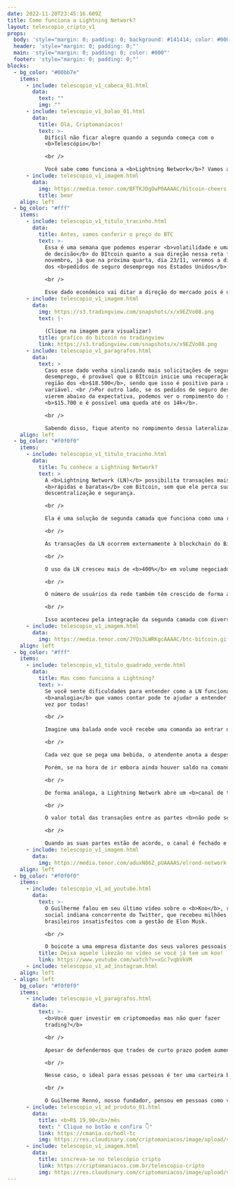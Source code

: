 ```yaml
---
date: 2022-11-20T23:45:16.609Z
title: Como funciona a Lightning Network?
layout: telescopio_cripto_v1
props:
  body: 'style="margin: 0; padding: 0; background: #141414; color: #000"'
  header: 'style="margin: 0; padding: 0;"'
  main: 'style="margin: 0; padding: 0; color: #000"'
  footer: 'style="margin: 0; padding: 0;"'
blocks:
  - bg_color: "#00bb7e"
    items:
      - include: telescopio_v1_cabeca_01.html
        data:
          text: ""
          img: ""
      - include: telescopio_v1_balao_01.html
        data:
          title: Olá, Criptomaníacos!
          text: >-
            Difícil não ficar alegre quando a segunda começa com o
            <b>Telescópio</b>!

            <br />

            Você sabe como funciona a <b>Lightning Network</b>? Vamos aprender!
      - include: telescopio_v1_imagem.html
        data:
          img: https://media.tenor.com/BFTKJDgOwP0AAAAC/bitcoin-cheers.gif
          title: bear
    align: left
  - bg_color: "#fff"
    items:
      - include: telescopio_v1_titulo_tracinho.html
        data:
          title: Antes, vamos conferir o preço do BTC
          text: >-
            Essa é uma semana que podemos esperar <b>volatilidade e uma tomada
            de decisão</b> do BItcoin quanto a sua direção nessa reta final de
            novembro, já que na próxima quarta, dia 23/11, veremos a divulgação
            dos <b>pedidos de seguro desemprego nos Estados Unidos</b>. 

            <br />

            Esse dado econômico vai ditar a direção do mercado pois é um indicador para o <b>FED</b> quanto ao arrefecimento da economia americana, sendo que isso sinaliza ou não um maior controle da inflação com a escalada nos juros. <br />Com isso, podemos esperar que até a divulgação desse dado o preço do Bitcoin continue em uma posição lateral, conforme estamos vendo agora no gráfico a seguir.
      - include: telescopio_v1_imagem.html
        data:
          img: https://s3.tradingview.com/snapshots/x/x9EZVo08.png
          text: |-
            
            (Clique na imagem para visualizar)
          title: grafico do bitcoin no tradingview
          link: https://s3.tradingview.com/snapshots/x/x9EZVo08.png
      - include: telescopio_v1_paragrafos.html
        data:
          text: >
            Caso esse dado venha sinalizando mais solicitações de seguro
            desemprego, é provável que o BItcoin inicie uma recuperação até a
            região dos <b>$18.500</b>, sendo que isso é positivo para a renda
            variável. <br />Por outro lado, se os pedidos de seguro desemprego
            vierem abaixo da expectativa, podemos ver o rompimento do suporte em
            <b>$15.700 e é possível uma queda até os 14k</b>.

            <br />

            Sabendo disso, fique atento no rompimento dessa lateralização para saber para qual lado o mercado vai conforme ilustramos no gráfico acima.
    align: left
  - bg_color: "#f0f0f0"
    items:
      - include: telescopio_v1_titulo_tracinho.html
        data:
          title: Tu conhece a Lightning Network?
          text: >
            A <b>Lightning Network (LN)</b> possibilita transações mais
            <b>rápidas e baratas</b> com Bitcoin, sem que ele perca sua
            descentralização e segurança. 

            <br />

            Ela é uma solução de segunda camada que funciona como uma rede paralela à principal, se comunicando com a rede do Bitcoin através de contratos inteligentes.

            <br />

            As transações da LN ocorrem externamente à blockchain do Bitcoin e sua implementação é mais simples do que uma alteração direta no código do principal da moeda.

            <br />

            O uso da LN cresceu mais de <b>400%</b> em volume negociado entre 2021 e 2022, e o número de transações da rede <b>quintuplicou</b>.

            <br />

            O número de usuários da rede também têm crescido de forma absurda. 

            <br />

            Isso aconteceu pela integração da segunda camada com diversos aplicativos que realizam transações em Bitcoin, como o <b>Cash App</b> e a carteira de criptomoedas <b>Chivo</b>, usada em El Salvador. 
      - include: telescopio_v1_imagem.html
        data:
          img: https://media.tenor.com/JYQs3LWRKgcAAAAC/btc-bitcoin.gif
    align: left
  - bg_color: "#fff"
    items:
      - include: telescopio_v1_titulo_quadrado_verde.html
        data:
          title: Mas como funciona a Lightning?
          text: >-
            Se você sente dificuldades para entender como a LN funciona, essa
            <b>analogia</b> que vamos contar pode te ajudar a entender de uma
            vez por todas! 

            <br />

            Imagine uma balada onde você recebe uma comanda ao entrar na boate, mediante um <b>pagamento antecipado</b> de um valor, que será convertido em consumação.

            <br />

            Cada vez que se pega uma bebida, o atendente anota a despesa e desconta de seu saldo. Caso ele acabe, você não poderá mais fazer pedidos com essa comanda.

            Porém, se na hora de ir embora ainda houver saldo na comanda, o estabelecimento devolve para você o valor não utilizado.

            <br />

            De forma análoga, a Lightning Network abre um <b>canal de transações paralelo</b> entre as partes envolvidas, como se fosse a comanda. Inúmeras transações podem ser feitas de forma rápida e a custos irrelevantes, sem precisar liquidar cada transação individualmente.

            <br />

            O valor total das transações entre as partes <b>não pode ser maior do que o saldo das carteiras dos envolvidos</b>, da mesma forma que não é possível gastar mais que o saldo disponível na comanda.

            <br />

            Quando as suas partes estão de acordo, o canal é fechado e a liquidação final ocorre na rede do Bitcoin em uma <b>única transação</b>. Se houver saldo não utilizado, ele volta para a carteira de destino, assim como a devolução do dinheiro do cliente.
      - include: telescopio_v1_imagem.html
        data:
          img: https://media.tenor.com/aduxN86Z_pUAAAAS/elrond-network-egld.gif
    align: left
  - bg_color: "#f0f0f0"
    items:
      - include: telescopio_v1_ad_youtube.html
        data:
          text: >-
            O Guilherme falou em seu último vídeo sobre o <b>Koo</b>, rede
            social indiana concorrente do Twitter, que recebeu milhões de
            brasileiros insatisfeitos com a gestão de Elon Musk. 

            <br />

            O boicote a uma empresa distante dos seus valores pessoais é algo válido, mas por que só pode ser usado pela esquerda? Confira!
          title: Deixa aquele likezão no vídeo se você já tem um koo!
          link: https://www.youtube.com/watch?v=xGc7vqbVkVM
      - include: telescopio_v1_ad_instagram.html
    align: left
  - align: left
    bg_color: "#f0f0f0"
    items:
      - include: telescopio_v1_paragrafos.html
        data:
          text: >-
            <b>Você quer investir em criptomoedas mas não quer fazer
            trading?</b>

            <br />

            Apesar de defendermos que trades de curto prazo podem aumentar sua rentabilidade, entendemos que nem todo mundo tem o tempo disponível pra operar.

            <br />

            Nesse caso, o ideal para essas pessoas é ter uma carteira bem fundamentada para o longo prazo, cujo objetivo seja acumular Bitcoins.

            <br />

            O Guilherme Rennó, nosso fundador, pensou em pessoas como você e decidiu criar a Carteira HODL, voltada para quem quer dar o primeiro passo no mercado cripto sem se preocupar em operar todo dia.
      - include: telescopio_v1_ad_produto_01.html
        data:
          title: <b>R$ 19,90</b>/mês
          text: " Clique no botão e confira 👇"
          link: https://cmania.co/hodl-tc
          img: https://res.cloudinary.com/criptomaniacos/image/upload/v1661372975/telescopio/produtos/logo_carteira_hodl_mhzjq6.png
      - include: telescopio_v1_imagem.html
        data:
          title: inscreva-se no telescópio cripto
          link: https://criptomaniacos.com.br/telescopio-cripto
          img: https://res.cloudinary.com/criptomaniacos/image/upload/v1662133224/telescopio/inscreva-se-telescopio.png
---
```

